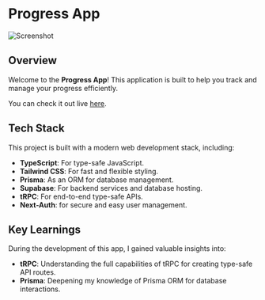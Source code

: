 # Progress App

![Screenshot](./screenshot.png)

## Overview

Welcome to the **Progress App**! This application is built to help you track and manage your progress efficiently. 

You can check it out live [here](https://progress-app1.vercel.app/).

## Tech Stack

This project is built with a modern web development stack, including:

- **TypeScript**: For type-safe JavaScript.
- **Tailwind CSS**: For fast and flexible styling.
- **Prisma**: As an ORM for database management.
- **Supabase**: For backend services and database hosting.
- **tRPC**: For end-to-end type-safe APIs.
- **Next-Auth**: for secure and easy user management.

## Key Learnings

During the development of this app, I gained valuable insights into:

- **tRPC**: Understanding the full capabilities of tRPC for creating type-safe API routes.
- **Prisma**: Deepening my knowledge of Prisma ORM for database interactions.
